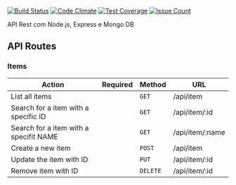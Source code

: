 [![Build Status](https://travis-ci.org//isagiongo/api-itens-node.svg?branch=master)](https://travis-ci.org//isagiongo/api-itens-node)
[![Code Climate](https://codeclimate.com/github//isagiongo/api-itens-node/badges/gpa.svg)](https://codeclimate.com/github//isagiongo/api-itens-node)
[![Test Coverage](https://codeclimate.com/github//isagiongo/api-itens-node/badges/coverage.svg)](https://codeclimate.com/repos/5e075c47919541014d002f9a/settings/test_reporter)
[![Issue Count](https://codeclimate.com/github//isagiongo/api-itens-node/badges/issue_count.svg)](https://codeclimate.com/github//isagiongo/api-itens-node/issues)

API Rest com Node.js, Express e Mongo DB

  ## API Routes ##

### Items ###
|   Action                                  | Required          | Method    | URL
| ------------------------------------------|-------------------|-----------|-----------------------------------------------------
|   List all items                        |                   |  `GET`   | /api/item
|   Search for a item with a specific ID  |                   |  `GET`    | /api/item/:id
|   Search for a item with a specifit NAME |                  |  `GET`    | /api/item/:name
|   Create a new item                     |                   |  `POST`   | /api/item
|   Update the item with ID               |                   |  `PUT`   | /api/item/:id
|   Remove item with ID                   |                   |  `DELETE`   | /api/item/:id
